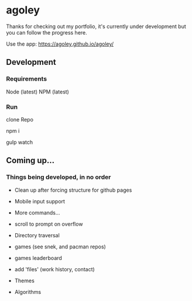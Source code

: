 # agoley
Thanks for checking out my portfolio, it's currently under development but you can follow the progress here. 


Use the app: https://agoley.github.io/agoley/


## Development

### Requirements
Node (latest)
NPM (latest)

### Run
clone Repo

npm i

gulp watch

## Coming up...
### Things being developed, in no order

- Clean up after forcing structure for github pages

- Mobile input support

- More commands... 

- scroll to prompt on overflow

- Directory traversal

- games (see snek, and pacman repos)

- games leaderboard

- add 'files' (work history, contact)

- Themes

- Algorithms
  
  





